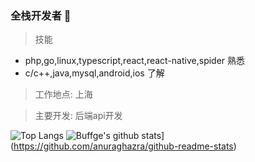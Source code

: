### 全栈开发者 👋

> 技能
  - php,go,linux,typescript,react,react-native,spider 熟悉
  - c/c++,java,mysql,android,ios 了解
> 工作地点: 上海

> 主要开发: 后端api开发

![Top Langs](https://github-readme-stats.vercel.app/api/top-langs/?username=mattn&hide=html)
![Buffge's github stats](https://github-readme-stats.vercel.app/api?username=buffge)](https://github.com/anuraghazra/github-readme-stats)


